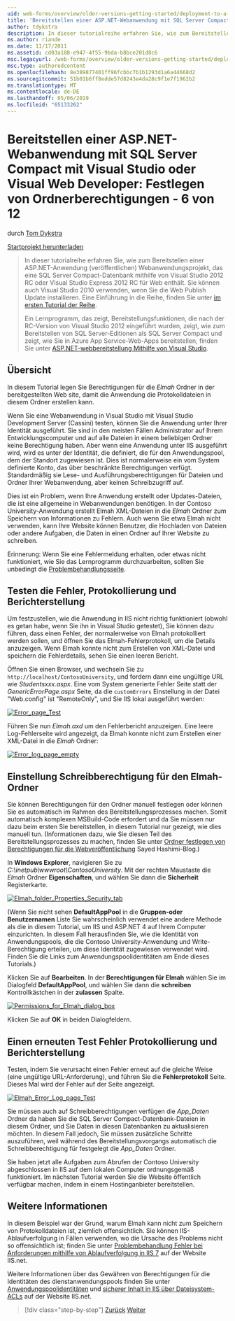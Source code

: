 ```yaml
---
uid: web-forms/overview/older-versions-getting-started/deployment-to-a-hosting-provider/deployment-to-a-hosting-provider-setting-folder-permissions-6-of-12
title: 'Bereitstellen einer ASP.NET-Webanwendung mit SQL Server Compact mit Visual Studio oder Visual Web Developer: Festlegen von Ordnerberechtigungen - 6 von 12 | Microsoft-Dokumentation'
author: tdykstra
description: In dieser tutorialreihe erfahren Sie, wie zum Bereitstellen einer ASP.NET-Anwendung (veröffentlichen) Webanwendungsprojekt, die eine SQL Server Compact-Datenbank enthält, mithilfe von Visual Stu...
ms.author: riande
ms.date: 11/17/2011
ms.assetid: cd03a188-e947-4f55-9bda-b8bce201d8c6
msc.legacyurl: /web-forms/overview/older-versions-getting-started/deployment-to-a-hosting-provider/deployment-to-a-hosting-provider-setting-folder-permissions-6-of-12
msc.type: authoredcontent
ms.openlocfilehash: 8e389877401ff96fcbbc7b1b1293d1a6a44668d2
ms.sourcegitcommit: 51b01b6ff8edde57d8243e4da28c9f1e7f1962b2
ms.translationtype: MT
ms.contentlocale: de-DE
ms.lasthandoff: 05/06/2019
ms.locfileid: "65133262"
---
```

# <a name="deploying-an-aspnet-web-application-with-sql-server-compact-using-visual-studio-or-visual-web-developer-setting-folder-permissions---6-of-12"></a>Bereitstellen einer ASP.NET-Webanwendung mit SQL Server Compact mit Visual Studio oder Visual Web Developer: Festlegen von Ordnerberechtigungen - 6 von 12

durch [Tom Dykstra](https://github.com/tdykstra)

[Startprojekt herunterladen](http://code.msdn.microsoft.com/Deploying-an-ASPNET-Web-4e31366b)

> In dieser tutorialreihe erfahren Sie, wie zum Bereitstellen einer ASP.NET-Anwendung (veröffentlichen) Webanwendungsprojekt, das eine SQL Server Compact-Datenbank mithilfe von Visual Studio 2012 RC oder Visual Studio Express 2012 RC für Web enthält. Sie können auch Visual Studio 2010 verwenden, wenn Sie die Web Publish Update installieren. Eine Einführung in die Reihe, finden Sie unter [im ersten Tutorial der Reihe](deployment-to-a-hosting-provider-introduction-1-of-12.md).
> 
> Ein Lernprogramm, das zeigt, Bereitstellungsfunktionen, die nach der RC-Version von Visual Studio 2012 eingeführt wurden, zeigt, wie zum Bereitstellen von SQL Server-Editionen als SQL Server Compact und zeigt, wie Sie in Azure App Service-Web-Apps bereitstellen, finden Sie unter [ASP.NET-webbereitstellung Mithilfe von Visual Studio](../../deployment/visual-studio-web-deployment/introduction.md).

## <a name="overview"></a>Übersicht

In diesem Tutorial legen Sie Berechtigungen für die *Elmah* Ordner in der bereitgestellten Web site, damit die Anwendung die Protokolldateien in diesem Ordner erstellen kann.

Wenn Sie eine Webanwendung in Visual Studio mit Visual Studio Development Server (Cassini) testen, können Sie die Anwendung unter Ihrer Identität ausgeführt. Sie sind in den meisten Fällen Administrator auf Ihrem Entwicklungscomputer und auf alle Dateien in einem beliebigen Ordner keine Berechtigung haben. Aber wenn eine Anwendung unter IIS ausgeführt wird, wird es unter der Identität, die definiert, die für den Anwendungspool, dem der Standort zugewiesen ist. Dies ist normalerweise ein vom System definierte Konto, das über beschränkte Berechtigungen verfügt. Standardmäßig sie Lese- und Ausführungsberechtigungen für Dateien und Ordner Ihrer Webanwendung, aber keinen Schreibzugriff auf.

Dies ist ein Problem, wenn Ihre Anwendung erstellt oder Updates-Dateien, die ist eine allgemeine in Webanwendungen benötigen. In der Contoso University-Anwendung erstellt Elmah XML-Dateien in die *Elmah* Ordner zum Speichern von Informationen zu Fehlern. Auch wenn Sie etwa Elmah nicht verwenden, kann Ihre Website können Benutzer, die Hochladen von Dateien oder andere Aufgaben, die Daten in einen Ordner auf Ihrer Website zu schreiben.

Erinnerung: Wenn Sie eine Fehlermeldung erhalten, oder etwas nicht funktioniert, wie Sie das Lernprogramm durchzuarbeiten, sollten Sie unbedingt die [Problembehandlungsseite](deployment-to-a-hosting-provider-creating-and-installing-deployment-packages-12-of-12.md).

## <a name="testing-error-logging-and-reporting"></a>Testen die Fehler, Protokollierung und Berichterstellung

Um festzustellen, wie die Anwendung in IIS nicht richtig funktioniert (obwohl es getan habe, wenn Sie ihn in Visual Studio getestet), Sie können dazu führen, dass einen Fehler, der normalerweise von Elmah protokolliert werden sollen, und öffnen Sie das Elmah-Fehlerprotokoll, um die Details anzuzeigen. Wenn Elmah konnte nicht zum Erstellen von XML-Datei und speichern die Fehlerdetails, sehen Sie einen leeren Bericht.

Öffnen Sie einen Browser, und wechseln Sie zu `http://localhost/ContosoUniversity`, und fordern dann eine ungültige URL wie *Studentsxxx.aspx*. Eine vom System generierte Fehler Seite statt der *GenericErrorPage.aspx* Seite, da die `customErrors` Einstellung in der Datei "Web.config" ist "RemoteOnly", und Sie IIS lokal ausgeführt werden:

[![Error_page_Test](deployment-to-a-hosting-provider-setting-folder-permissions-6-of-12/_static/image2.png)](deployment-to-a-hosting-provider-setting-folder-permissions-6-of-12/_static/image1.png)

Führen Sie nun *Elmah.axd* um den Fehlerbericht anzuzeigen. Eine leere Log-Fehlerseite wird angezeigt, da Elmah konnte nicht zum Erstellen einer XML-Datei in die *Elmah* Ordner:

[![Error_log_page_empty](deployment-to-a-hosting-provider-setting-folder-permissions-6-of-12/_static/image4.png)](deployment-to-a-hosting-provider-setting-folder-permissions-6-of-12/_static/image3.png)

## <a name="setting-write-permission-on-the-elmah-folder"></a>Einstellung Schreibberechtigung für den Elmah-Ordner

Sie können Berechtigungen für den Ordner manuell festlegen oder können Sie es automatisch im Rahmen des Bereitstellungsprozesses machen. Somit automatisch komplexen MSBuild-Code erfordert und da Sie müssen nur dazu beim ersten Sie bereitstellen, in diesem Tutorial nur gezeigt, wie dies manuell tun. (Informationen dazu, wie Sie diesen Teil des Bereitstellungsprozesses zu machen, finden Sie unter [Ordner festlegen von Berechtigungen für die Webveröffentlichung](http://sedodream.com/2011/11/08/SettingFolderPermissionsOnWebPublish.aspx) Sayed Hashimi-Blog.)

In **Windows Explorer**, navigieren Sie zu *C:\inetpub\wwwroot\ContosoUniversity*. Mit der rechten Maustaste die *Elmah* Ordner **Eigenschaften**, und wählen Sie dann die **Sicherheit** Registerkarte.

[![Elmah_folder_Properties_Security_tab](deployment-to-a-hosting-provider-setting-folder-permissions-6-of-12/_static/image6.png)](deployment-to-a-hosting-provider-setting-folder-permissions-6-of-12/_static/image5.png)

(Wenn Sie nicht sehen **DefaultAppPool** in die **Gruppen-oder Benutzernamen** Liste Sie wahrscheinlich verwendet eine andere Methode als die in diesem Tutorial, um IIS und ASP.NET 4 auf Ihrem Computer einzurichten. In diesem Fall herausfinden Sie, wie die Identität von Anwendungspools, die die Contoso University-Anwendung und Write-Berechtigung erteilen, um diese Identität zugewiesen verwendet wird. Finden Sie die Links zum Anwendungspoolidentitäten am Ende dieses Tutorials.)

Klicken Sie auf **Bearbeiten**. In der **Berechtigungen für Elmah** wählen Sie im Dialogfeld **DefaultAppPool**, und wählen Sie dann die **schreiben** Kontrollkästchen in der **zulassen** Spalte.

[![Permissions_for_Elmah_dialog_box](deployment-to-a-hosting-provider-setting-folder-permissions-6-of-12/_static/image8.png)](deployment-to-a-hosting-provider-setting-folder-permissions-6-of-12/_static/image7.png)

Klicken Sie auf **OK** in beiden Dialogfeldern.

## <a name="retesting-error-logging-and-reporting"></a>Einen erneuten Test Fehler Protokollierung und Berichterstellung

Testen, indem Sie verursacht einen Fehler erneut auf die gleiche Weise (eine ungültige URL-Anforderung), und führen Sie die **Fehlerprotokoll** Seite. Dieses Mal wird der Fehler auf der Seite angezeigt.

[![Elmah_Error_Log_page_Test](deployment-to-a-hosting-provider-setting-folder-permissions-6-of-12/_static/image10.png)](deployment-to-a-hosting-provider-setting-folder-permissions-6-of-12/_static/image9.png)

Sie müssen auch auf Schreibberechtigungen verfügen die *App\_Daten* Ordner da haben Sie die SQL Server Compact-Datenbank-Dateien in diesem Ordner, und Sie Daten in diesen Datenbanken zu aktualisieren möchten. In diesem Fall jedoch, Sie müssen zusätzliche Schritte auszuführen, weil während des Bereitstellungsvorgangs automatisch die Schreibberechtigung für festgelegt die *App\_Daten* Ordner.

Sie haben jetzt alle Aufgaben zum Abrufen der Contoso University abgeschlossen in IIS auf dem lokalen Computer ordnungsgemäß funktioniert. Im nächsten Tutorial werden Sie die Website öffentlich verfügbar machen, indem in einem Hostinganbieter bereitstellen.

## <a name="more-information"></a>Weitere Informationen

In diesem Beispiel war der Grund, warum Elmah kann nicht zum Speichern von Protokolldateien ist, ziemlich offensichtlich. Sie können IIS-Ablaufverfolgung in Fällen verwenden, wo die Ursache des Problems nicht so offensichtlich ist; finden Sie unter [Problembehandlung Fehler bei Anforderungen mithilfe von Ablaufverfolgung in IIS 7](https://www.iis.net/learn/troubleshoot/using-failed-request-tracing/troubleshooting-failed-requests-using-tracing-in-iis) auf der Website IIS.net.

Weitere Informationen über das Gewähren von Berechtigungen für die Identitäten des dienstanwendungspools finden Sie unter [Anwendungspoolidentitäten](https://www.iis.net/learn/manage/configuring-security/application-pool-identities) und [sicherer Inhalt in IIS über Dateisystem-ACLs](https://www.iis.net/learn/get-started/planning-for-security/secure-content-in-iis-through-file-system-acls) auf der Website IIS.net.

> [!div class="step-by-step"]
> [Zurück](deployment-to-a-hosting-provider-deploying-to-iis-as-a-test-environment-5-of-12.md)
> [Weiter](deployment-to-a-hosting-provider-deploying-to-the-production-environment-7-of-12.md)
